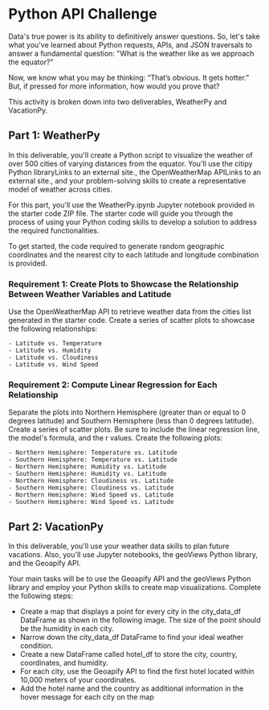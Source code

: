# Python API Challenge

Data's true power is its ability to definitively answer questions. So, let's take what you've learned about Python requests, APIs, and JSON traversals to answer a fundamental question: "What is the weather like as we approach the equator?"

Now, we know what you may be thinking: “That’s obvious. It gets hotter.” But, if pressed for more information, how would you prove that?

This activity is broken down into two deliverables, WeatherPy and VacationPy.

## Part 1: WeatherPy
In this deliverable, you'll create a Python script to visualize the weather of over 500 cities of varying distances from the equator. You'll use the citipy Python libraryLinks to an external site., the OpenWeatherMap APILinks to an external site., and your problem-solving skills to create a representative model of weather across cities.

For this part, you'll use the WeatherPy.ipynb Jupyter notebook provided in the starter code ZIP file. The starter code will guide you through the process of using your Python coding skills to develop a solution to address the required functionalities.

To get started, the code required to generate random geographic coordinates and the nearest city to each latitude and longitude combination is provided.

### Requirement 1: Create Plots to Showcase the Relationship Between Weather Variables and Latitude
  Use the OpenWeatherMap API to retrieve weather data from the cities list generated in the starter code. Create a series of          scatter plots to showcase the following relationships:

    - Latitude vs. Temperature
    - Latitude vs. Humidity    
    - Latitude vs. Cloudiness    
    - Latitude vs. Wind Speed

### Requirement 2: Compute Linear Regression for Each Relationship
  Separate the plots into Northern Hemisphere (greater than or equal to 0 degrees latitude) and Southern Hemisphere (less than 0      degrees latitude). Create a series of scatter plots. Be sure to include the linear regression line, the model's formula, and the    r values. Create the following plots:

    - Northern Hemisphere: Temperature vs. Latitude    
    - Southern Hemisphere: Temperature vs. Latitude   
    - Northern Hemisphere: Humidity vs. Latitude   
    - Southern Hemisphere: Humidity vs. Latitude    
    - Northern Hemisphere: Cloudiness vs. Latitude    
    - Southern Hemisphere: Cloudiness vs. Latitude    
    - Northern Hemisphere: Wind Speed vs. Latitude    
    - Southern Hemisphere: Wind Speed vs. Latitude

## Part 2: VacationPy
In this deliverable, you'll use your weather data skills to plan future vacations. Also, you'll use Jupyter notebooks, the geoViews Python library, and the Geoapify API.

Your main tasks will be to use the Geoapify API and the geoViews Python library and employ your Python skills to create map visualizations. Complete the following steps:

  - Create a map that displays a point for every city in the city_data_df DataFrame as shown in the following image.     The size of the point should be the humidity in each city.
  - Narrow down the city_data_df DataFrame to find your ideal weather condition.
  - Create a new DataFrame called hotel_df to store the city, country, coordinates, and humidity.
  - For each city, use the Geoapify API to find the first hotel located within 10,000 meters of your coordinates.
  - Add the hotel name and the country as additional information in the hover message for each city on the map



